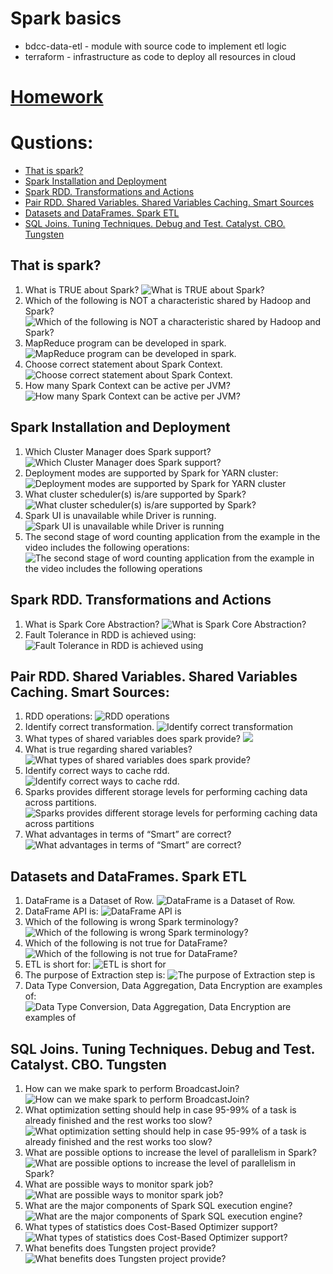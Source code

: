 # Spark basics
- bdcc-data-etl - module with source code to implement etl logic
- terraform - infrastructure as code to deploy all resources in cloud

# [Homework](./homework)

# Qustions:
- [That is spark?](#what_is_spark)
- [Spark Installation and Deployment](#spark_instalation_deployment)
- [Spark RDD. Transformations and Actions](#Spark_RDD_transformations_and_actions)
- [Pair RDD. Shared Variables. Shared Variables Caching. Smart Sources](#pair_RDD_shared_variables)
- [Datasets and DataFrames. Spark ETL](#datasets_and_dataFrames_Spark_ETL)
- [SQL Joins. Tuning Techniques. Debug and Test. Catalyst. CBO. Tungsten](#SQL_joins_Tuning_echniques_Debug_and_test_Catalyst_CBO_Tungsten)

## That is spark? <a name="what_is_spark"></a>
1. What is TRUE about Spark? ![What is TRUE about Spark?](./images/what_is_spark1.png)
2. Which of the following is NOT a characteristic shared by Hadoop and Spark? ![Which of the following is NOT a characteristic shared by Hadoop and Spark?](./images/what_is_spark2.png)
3. MapReduce program can be developed in spark. ![MapReduce program can be developed in spark.](./images/what_is_spark3.png)
4. Choose correct statement about Spark Context. ![Choose correct statement about Spark Context.](./images/what_is_spark4.png)
5. How many Spark Context can be active per JVM? ![How many Spark Context can be active per JVM?](./images/what_is_spark5.png)

## Spark Installation and Deployment <a name="spark_instalation_deployment"></a>
1. Which Cluster Manager does Spark support? ![Which Cluster Manager does Spark support?](./images/spark_instalation_deployment1.png)
2. Deployment modes are supported by Spark for YARN cluster: ![Deployment modes are supported by Spark for YARN cluster](./images/spark_instalation_deployment2.png)
3. What cluster scheduler(s) is/are supported by Spark? ![What cluster scheduler(s) is/are supported by Spark?](./images/spark_instalation_deployment3.png)
4. Spark UI is unavailable while Driver is running. ![Spark UI is unavailable while Driver is running](./images/spark_instalation_deployment4.png)
5. The second stage of word counting application from the example in the video includes the following operations: ![The second stage of word counting application from the example in the video includes the following operations](./images/spark_instalation_deployment5.png)

## Spark RDD. Transformations and Actions <a name="Spark_RDD_transformations_and_actions"></a>
1. What is Spark Core Abstraction? ![What is Spark Core Abstraction?](./images/Spark_RDD_transformations_and_actions1.png)
2. Fault Tolerance in RDD is achieved using: ![Fault Tolerance in RDD is achieved using](./images/Spark_RDD_transformations_and_actions2.png)

## Pair RDD. Shared Variables. Shared Variables Caching. Smart Sources: <a name="pair_RDD_shared_variables"></a>
1. RDD operations: ![RDD operations](./images/pair_RDD_shared_variables1.png)
2. Identify correct transformation. ![Identify correct transformation](./images/pair_RDD_shared_variables2.png)
3. What types of shared variables does spark provide? ![](./images/pair_RDD_shared_variables3.png)
4. What is true regarding shared variables? ![What types of shared variables does spark provide?](./images/pair_RDD_shared_variables4.png)
5. Identify correct ways to cache rdd. ![Identify correct ways to cache rdd.](./images/pair_RDD_shared_variables5.png)
6. Sparks provides different storage levels for performing caching data across partitions. ![Sparks provides different storage levels for performing caching data across partitions](./images/pair_RDD_shared_variables6.png)
7. What advantages in terms of “Smart” are correct? ![What advantages in terms of “Smart” are correct?](./images/pair_RDD_shared_variables7.png)

##  Datasets and DataFrames. Spark ETL <a name="datasets_and_dataFrames_Spark_ETL"></a>
1. DataFrame is a Dataset of Row. ![DataFrame is a Dataset of Row.](./images/datasets_and_dataFrames_Spark_ETL1.png)
2. DataFrame API is: ![DataFrame API is](./images/datasets_and_dataFrames_Spark_ETL2.png)
3. Which of the following is wrong Spark terminology? ![Which of the following is wrong Spark terminology?](./images/datasets_and_dataFrames_Spark_ETL3.png)
4. Which of the following is not true for DataFrame? ![Which of the following is not true for DataFrame?](./images/datasets_and_dataFrames_Spark_ETL4.png)
5. ETL is short for: ![ETL is short for](./images/datasets_and_dataFrames_Spark_ETL5.png)
6. The purpose of Extraction step is: ![The purpose of Extraction step is](./images/datasets_and_dataFrames_Spark_ETL6.png)
7. Data Type Conversion, Data Aggregation, Data Encryption are examples of: ![Data Type Conversion, Data Aggregation, Data Encryption are examples of](./images/datasets_and_dataFrames_Spark_ETL7.png)

## SQL Joins. Tuning Techniques. Debug and Test. Catalyst. CBO. Tungsten <a name="SQL_joins_Tuning_echniques_Debug_and_test_Catalyst_CBO_Tungsten"></a>
1. How can we make spark to perform BroadcastJoin? ![How can we make spark to perform BroadcastJoin?](./images/SQL_joins_Tuning_echniques_Debug_and_test_Catalyst_CBO_Tungsten1.png)
2. What optimization setting should help in case 95-99% of a task is already finished and the rest works too slow? ![What optimization setting should help in case 95-99% of a task is already finished and the rest works too slow?](./images/SQL_joins_Tuning_echniques_Debug_and_test_Catalyst_CBO_Tungsten2.png)
3. What are possible options to increase the level of parallelism in Spark? ![What are possible options to increase the level of parallelism in Spark?](./images/SQL_joins_Tuning_echniques_Debug_and_test_Catalyst_CBO_Tungsten3.png)
4. What are possible ways to monitor spark job? ![What are possible ways to monitor spark job?](./images/SQL_joins_Tuning_echniques_Debug_and_test_Catalyst_CBO_Tungsten4.png)
5. What are the major components of Spark SQL execution engine? ![What are the major components of Spark SQL execution engine?](./images/SQL_joins_Tuning_echniques_Debug_and_test_Catalyst_CBO_Tungsten5.png)
6. What types of statistics does Cost-Based Optimizer support? ![What types of statistics does Cost-Based Optimizer support?](./images/SQL_joins_Tuning_echniques_Debug_and_test_Catalyst_CBO_Tungsten6.png)
7. What benefits does Tungsten project provide? ![What benefits does Tungsten project provide?](./images/SQL_joins_Tuning_echniques_Debug_and_test_Catalyst_CBO_Tungsten7.png)
